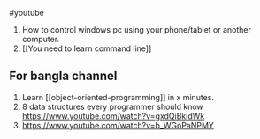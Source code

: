 #youtube 



1. How to control windows pc using your phone/tablet or another computer.
2. [[You need to learn command line]]



## For bangla channel
1. Learn [[object-oriented-programming]] in x minutes.
2. 8 data structures every programmer should know
   https://www.youtube.com/watch?v=gxdQiBkidWk
3. https://www.youtube.com/watch?v=b_WGoPaNPMY